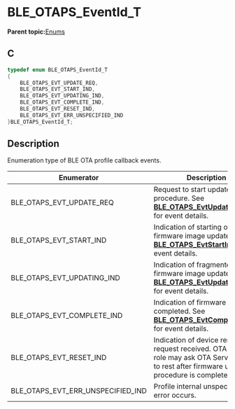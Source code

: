 # BLE\_OTAPS\_EventId\_T

**Parent topic:**[Enums](GUID-3CEC6A55-4A7A-40B2-A955-06E240196F95.md)

## C

```c
typedef enum BLE_OTAPS_EventId_T
{
    BLE_OTAPS_EVT_UPDATE_REQ,
    BLE_OTAPS_EVT_START_IND,
    BLE_OTAPS_EVT_UPDATING_IND,
    BLE_OTAPS_EVT_COMPLETE_IND,
    BLE_OTAPS_EVT_RESET_IND,
    BLE_OTAPS_EVT_ERR_UNSPECIFIED_IND
}BLE_OTAPS_EventId_T;
```

## Description

Enumeration type of BLE OTA profile callback events.

|Enumerator|Description|
|----------|-----------|
|BLE\_OTAPS\_EVT\_UPDATE\_REQ|Request to start update procedure. See **[BLE\_OTAPS\_EvtUpdateReq\_T](GUID-A3702509-FE68-4F09-8735-0FE47BD093F5.md)** for event details.|
|BLE\_OTAPS\_EVT\_START\_IND|Indication of starting one firmware image update. See **[BLE\_OTAPS\_EvtStartInd\_T](GUID-433DC6E6-5494-4A91-8212-39E5B2039F77.md)** for event details.|
|BLE\_OTAPS\_EVT\_UPDATING\_IND|Indication of fragmented firmware image update. See **[BLE\_OTAPS\_EvtUpdatingInd\_T](GUID-99591034-AC02-4E1D-B750-D2DE3A2A3C06.md)** for event details.|
|BLE\_OTAPS\_EVT\_COMPLETE\_IND|Indication of firmware update completed. See **[BLE\_OTAPS\_EvtCompleteInd\_T](GUID-DD9C9FD7-34EB-4636-8E95-2B72521AC371.md)** for event details.|
|BLE\_OTAPS\_EVT\_RESET\_IND|Indication of device reset request received. OTA client role may ask OTA Server device to rest after firmware update procedure is completed.|
|BLE\_OTAPS\_EVT\_ERR\_UNSPECIFIED\_IND|Profile internal unspecified error occurs.|

